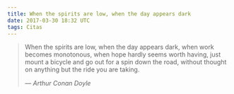 ```yaml
---
title: When the spirits are low, when the day appears dark
date: 2017-03-30 18:32 UTC
tags: Citas
---
```


> When the spirits are low, when the day appears dark, when work becomes monotonous, when hope hardly seems worth having, just mount a bicycle and go out for a spin down the road, without thought on anything but the ride you are taking.
>
> &mdash; <em>Arthur Conan Doyle</em>

